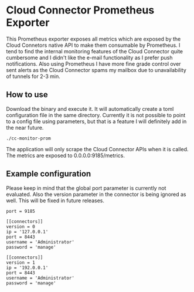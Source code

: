 # Cloud Connector Prometheus Exporter

This Prometheus exporter exposes all metrics which are exposed by the Cloud Connetors native API to make them consumable by Prometheus. I tend to find the internal monitoring features of the Cloud Connector quite cumbersome and I didn't like the e-mail functionality as I prefer push notifications. Also using Prometheus I have more fine grade control over sent alerts as the Cloud Connector spams my mailbox due to unavailability of tunnels for 2-3 min. 

## How to use

Download the binary and execute it. It will automatically create a toml configuration file in the same directory. Currently it is not possible to point to a config file using parameters, but that is a feature I will definitely add in the near future.

`./cc-monitor-prom`

The application will only scrape the Cloud Connector APIs when it is called. The metrics are exposed to 0.0.0.0:9185/metrics.


## Example configuration
Please keep in mind that the global port parameter is currently not evaluated. Also the version parameter in the connector is being ignored as well. This will be fixed in future releases.

```
port = 9185

[[connectors]]
version = 0
ip = '127.0.0.1'
port = 8443
username = 'Administrator'
password = 'manage'

[[connectors]]
version = 1
ip = '192.0.0.1'
port = 8443
username = 'Administrator'
password = 'manage'
```